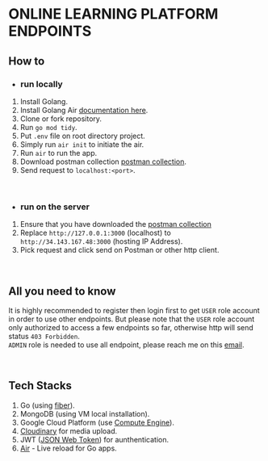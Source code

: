 # ONLINE LEARNING PLATFORM ENDPOINTS

## How to

- ### run locally
1. Install Golang.
2. Install Golang Air [documentation here](https://github.com/cosmtrek/air).
3. Clone or fork repository.
4. Run `go mod tidy`.
5. Put `.env` file on root directory project.
6. Simply run `air init` to initiate the air.
7. Run `air` to run the app.
8. Download postman collection [postman collection](./docs/Online%20Learning%20Platform.postman_collection.json).
9. Send request to `localhost:<port>`.

<br>

- ### run on the server
1. Ensure that you have downloaded the [postman collection](./docs/Online%20Learning%20Platform.postman_collection.json)
2. Replace `http://127.0.0.1:3000` (localhost) to `http://34.143.167.48:3000` (hosting IP Address).
3. Pick request and click send on Postman or other http client.

<br>

## All you need to know
It is highly recommended to register then login first to get `USER` role account in order to use other endpoints. But please note that the `USER` role account only authorized to access a few endpoints so far, otherwise http will send status `403 Forbidden`. 
<br>
`ADMIN` role is needed to use all endpoint, please reach me on this [email](mailto:nawafilhusnul@gmail.com?subject=REQUEST%20ADMIN%20ACCOUNT%20-%20ONLINE%20PLATFORM%20LEARNING).


<br>

## Tech Stacks
1. Go (using [fiber](https://gofiber.io/)).
2. MongoDB (using VM local installation).
3. Google Cloud Platform (use [Compute Engine](https://cloud.google.com/compute)).
4. [Cloudinary](https://cloudinary.com/) for media upload.
5. JWT ([JSON Web Token](https://jwt.io/)) for aunthentication.
6. [Air](https://github.com/cosmtrek/air) - Live reload for Go apps.